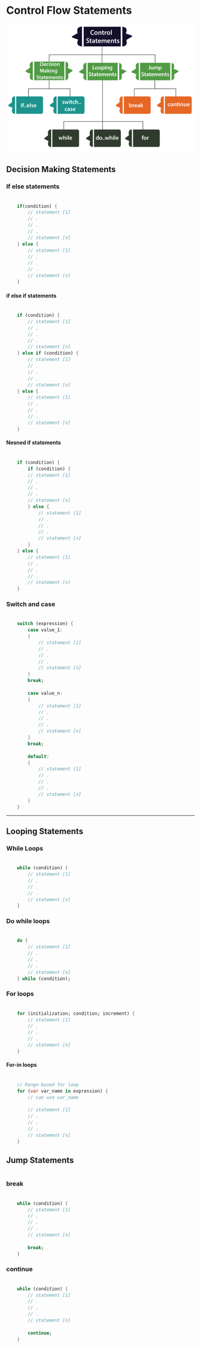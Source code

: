 # Control Flow Statements

![dart-control-flow-statement.png](dart-control-flow-statement.png)

## Decision Making Statements

### If else statements

~~~Dart

    if(condition) {
        // statement [1]
        // .
        // .
        // .
        // statement [n]
    } else {
        // statement [1]
        // .
        // .
        // .
        // statement [n]
    }

~~~

#### if else if statements

~~~Dart

    if (condition) {
        // statement [1]
        // .
        // .
        // .
        // statement [n]
    } else if (condition) {
        // statement [1]
        // .
        // .
        // .
        // statement [n]
    } else {
        // statement [1]
        // .
        // .
        // .
        // statement [n]
    }

~~~

#### Nesned if statements

~~~Dart

    if (condition) {
        if (condition) {
        // statement [1]
        // .
        // .
        // .
        // statement [n]
        } else {
            // statement [1]
            // .
            // .
            // .
            // statement [n]
        }
    } else {
        // statement [1]
        // .
        // .
        // .
        // statement [n]
    }

~~~

### Switch and case

~~~Dart

    switch (expression) {
        case value_1:
        {
            // statement [1]
            // .
            // .
            // .
            // statement [n]
        }
        break;
        
        case value_n:
        {
            // statement [1]
            // .
            // .
            // .
            // statement [n]
        }
        break;

        default:
        {
            // statement [1]
            // .
            // .
            // .
            // statement [n]
        }
    }

~~~

---

## Looping Statements

### While Loops

~~~Dart

    while (condition) {
        // statement [1]
        // .
        // .
        // .
        // statement [n]
    }

~~~

### Do while loops

~~~Dart

    do {
        // statement [1]
        // .
        // .
        // .
        // statement [n]
    } while (condition);

~~~

### For loops

~~~Dart

    for (initialization; condition; increment) {
        // statement [1]
        // .
        // .
        // .
        // statement [n]
    }

~~~


#### For-in loops

~~~Dart

    // Range-based for loop
    for (var var_name in expression) {
        // can use var_name

        // statement [1]
        // .
        // .
        // .
        // statement [n]
    }

~~~

## Jump Statements

~~~Dart


~~~

### break

~~~Dart

    while (condition) {
        // statement [1]
        // .
        // .
        // .
        // statement [n]

        break;
    }


~~~

### continue

~~~Dart

    while (condition) {
        // statement [1]
        // .
        // .
        // .
        // statement [n]

        continue;
    }

~~~
